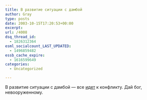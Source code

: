 ```yaml
---
title: В развитие ситуации с дамбой
author: Gray
type: posts
date: 2003-10-15T17:20:53+00:00
excerpt:
url: /4008
dsq_thread_id:
  - 1826312364
esml_socialcount_LAST_UPDATED:
  - 1496859482
essb_cache_expire:
  - 1616599649
categories:
  - Uncategorized

---
```








В развитие ситуации с дамбой &#8212; все [идет][1] к конфликту. Дай бог, невооруженному.

 [1]: http://www.korrespondent.net/main/81011